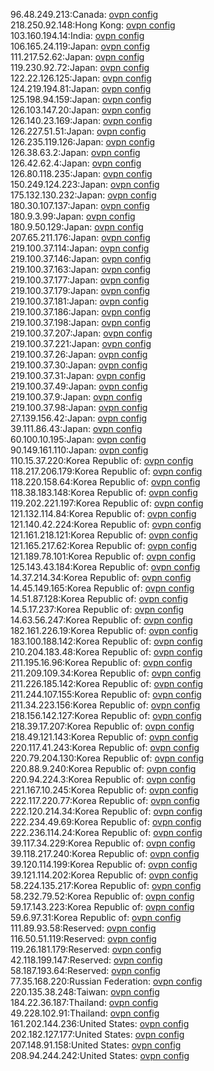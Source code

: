 96.48.249.213:Canada: [ovpn config](vpn/96_48_249_213.ovpn)  
218.250.92.148:Hong Kong: [ovpn config](vpn/218_250_92_148.ovpn)  
103.160.194.14:India: [ovpn config](vpn/103_160_194_14.ovpn)  
106.165.24.119:Japan: [ovpn config](vpn/106_165_24_119.ovpn)  
111.217.52.62:Japan: [ovpn config](vpn/111_217_52_62.ovpn)  
119.230.92.72:Japan: [ovpn config](vpn/119_230_92_72.ovpn)  
122.22.126.125:Japan: [ovpn config](vpn/122_22_126_125.ovpn)  
124.219.194.81:Japan: [ovpn config](vpn/124_219_194_81.ovpn)  
125.198.94.159:Japan: [ovpn config](vpn/125_198_94_159.ovpn)  
126.103.147.20:Japan: [ovpn config](vpn/126_103_147_20.ovpn)  
126.140.23.169:Japan: [ovpn config](vpn/126_140_23_169.ovpn)  
126.227.51.51:Japan: [ovpn config](vpn/126_227_51_51.ovpn)  
126.235.119.126:Japan: [ovpn config](vpn/126_235_119_126.ovpn)  
126.38.63.2:Japan: [ovpn config](vpn/126_38_63_2.ovpn)  
126.42.62.4:Japan: [ovpn config](vpn/126_42_62_4.ovpn)  
126.80.118.235:Japan: [ovpn config](vpn/126_80_118_235.ovpn)  
150.249.124.223:Japan: [ovpn config](vpn/150_249_124_223.ovpn)  
175.132.130.232:Japan: [ovpn config](vpn/175_132_130_232.ovpn)  
180.30.107.137:Japan: [ovpn config](vpn/180_30_107_137.ovpn)  
180.9.3.99:Japan: [ovpn config](vpn/180_9_3_99.ovpn)  
180.9.50.129:Japan: [ovpn config](vpn/180_9_50_129.ovpn)  
207.65.211.176:Japan: [ovpn config](vpn/207_65_211_176.ovpn)  
219.100.37.114:Japan: [ovpn config](vpn/219_100_37_114.ovpn)  
219.100.37.146:Japan: [ovpn config](vpn/219_100_37_146.ovpn)  
219.100.37.163:Japan: [ovpn config](vpn/219_100_37_163.ovpn)  
219.100.37.177:Japan: [ovpn config](vpn/219_100_37_177.ovpn)  
219.100.37.179:Japan: [ovpn config](vpn/219_100_37_179.ovpn)  
219.100.37.181:Japan: [ovpn config](vpn/219_100_37_181.ovpn)  
219.100.37.186:Japan: [ovpn config](vpn/219_100_37_186.ovpn)  
219.100.37.198:Japan: [ovpn config](vpn/219_100_37_198.ovpn)  
219.100.37.207:Japan: [ovpn config](vpn/219_100_37_207.ovpn)  
219.100.37.221:Japan: [ovpn config](vpn/219_100_37_221.ovpn)  
219.100.37.26:Japan: [ovpn config](vpn/219_100_37_26.ovpn)  
219.100.37.30:Japan: [ovpn config](vpn/219_100_37_30.ovpn)  
219.100.37.31:Japan: [ovpn config](vpn/219_100_37_31.ovpn)  
219.100.37.49:Japan: [ovpn config](vpn/219_100_37_49.ovpn)  
219.100.37.9:Japan: [ovpn config](vpn/219_100_37_9.ovpn)  
219.100.37.98:Japan: [ovpn config](vpn/219_100_37_98.ovpn)  
27.139.156.42:Japan: [ovpn config](vpn/27_139_156_42.ovpn)  
39.111.86.43:Japan: [ovpn config](vpn/39_111_86_43.ovpn)  
60.100.10.195:Japan: [ovpn config](vpn/60_100_10_195.ovpn)  
90.149.161.110:Japan: [ovpn config](vpn/90_149_161_110.ovpn)  
110.15.37.220:Korea Republic of: [ovpn config](vpn/110_15_37_220.ovpn)  
118.217.206.179:Korea Republic of: [ovpn config](vpn/118_217_206_179.ovpn)  
118.220.158.64:Korea Republic of: [ovpn config](vpn/118_220_158_64.ovpn)  
118.38.183.148:Korea Republic of: [ovpn config](vpn/118_38_183_148.ovpn)  
119.202.221.197:Korea Republic of: [ovpn config](vpn/119_202_221_197.ovpn)  
121.132.114.84:Korea Republic of: [ovpn config](vpn/121_132_114_84.ovpn)  
121.140.42.224:Korea Republic of: [ovpn config](vpn/121_140_42_224.ovpn)  
121.161.218.121:Korea Republic of: [ovpn config](vpn/121_161_218_121.ovpn)  
121.165.217.62:Korea Republic of: [ovpn config](vpn/121_165_217_62.ovpn)  
121.189.78.101:Korea Republic of: [ovpn config](vpn/121_189_78_101.ovpn)  
125.143.43.184:Korea Republic of: [ovpn config](vpn/125_143_43_184.ovpn)  
14.37.214.34:Korea Republic of: [ovpn config](vpn/14_37_214_34.ovpn)  
14.45.149.165:Korea Republic of: [ovpn config](vpn/14_45_149_165.ovpn)  
14.51.87.128:Korea Republic of: [ovpn config](vpn/14_51_87_128.ovpn)  
14.5.17.237:Korea Republic of: [ovpn config](vpn/14_5_17_237.ovpn)  
14.63.56.247:Korea Republic of: [ovpn config](vpn/14_63_56_247.ovpn)  
182.161.226.19:Korea Republic of: [ovpn config](vpn/182_161_226_19.ovpn)  
183.100.188.142:Korea Republic of: [ovpn config](vpn/183_100_188_142.ovpn)  
210.204.183.48:Korea Republic of: [ovpn config](vpn/210_204_183_48.ovpn)  
211.195.16.96:Korea Republic of: [ovpn config](vpn/211_195_16_96.ovpn)  
211.209.109.34:Korea Republic of: [ovpn config](vpn/211_209_109_34.ovpn)  
211.226.185.142:Korea Republic of: [ovpn config](vpn/211_226_185_142.ovpn)  
211.244.107.155:Korea Republic of: [ovpn config](vpn/211_244_107_155.ovpn)  
211.34.223.156:Korea Republic of: [ovpn config](vpn/211_34_223_156.ovpn)  
218.156.142.127:Korea Republic of: [ovpn config](vpn/218_156_142_127.ovpn)  
218.39.17.207:Korea Republic of: [ovpn config](vpn/218_39_17_207.ovpn)  
218.49.121.143:Korea Republic of: [ovpn config](vpn/218_49_121_143.ovpn)  
220.117.41.243:Korea Republic of: [ovpn config](vpn/220_117_41_243.ovpn)  
220.79.204.130:Korea Republic of: [ovpn config](vpn/220_79_204_130.ovpn)  
220.88.9.240:Korea Republic of: [ovpn config](vpn/220_88_9_240.ovpn)  
220.94.224.3:Korea Republic of: [ovpn config](vpn/220_94_224_3.ovpn)  
221.167.10.245:Korea Republic of: [ovpn config](vpn/221_167_10_245.ovpn)  
222.117.220.77:Korea Republic of: [ovpn config](vpn/222_117_220_77.ovpn)  
222.120.214.34:Korea Republic of: [ovpn config](vpn/222_120_214_34.ovpn)  
222.234.49.69:Korea Republic of: [ovpn config](vpn/222_234_49_69.ovpn)  
222.236.114.24:Korea Republic of: [ovpn config](vpn/222_236_114_24.ovpn)  
39.117.34.229:Korea Republic of: [ovpn config](vpn/39_117_34_229.ovpn)  
39.118.217.240:Korea Republic of: [ovpn config](vpn/39_118_217_240.ovpn)  
39.120.114.199:Korea Republic of: [ovpn config](vpn/39_120_114_199.ovpn)  
39.121.114.202:Korea Republic of: [ovpn config](vpn/39_121_114_202.ovpn)  
58.224.135.217:Korea Republic of: [ovpn config](vpn/58_224_135_217.ovpn)  
58.232.79.52:Korea Republic of: [ovpn config](vpn/58_232_79_52.ovpn)  
59.17.143.223:Korea Republic of: [ovpn config](vpn/59_17_143_223.ovpn)  
59.6.97.31:Korea Republic of: [ovpn config](vpn/59_6_97_31.ovpn)  
111.89.93.58:Reserved: [ovpn config](vpn/111_89_93_58.ovpn)  
116.50.51.119:Reserved: [ovpn config](vpn/116_50_51_119.ovpn)  
119.26.181.179:Reserved: [ovpn config](vpn/119_26_181_179.ovpn)  
42.118.199.147:Reserved: [ovpn config](vpn/42_118_199_147.ovpn)  
58.187.193.64:Reserved: [ovpn config](vpn/58_187_193_64.ovpn)  
77.35.168.220:Russian Federation: [ovpn config](vpn/77_35_168_220.ovpn)  
220.135.38.248:Taiwan: [ovpn config](vpn/220_135_38_248.ovpn)  
184.22.36.187:Thailand: [ovpn config](vpn/184_22_36_187.ovpn)  
49.228.102.91:Thailand: [ovpn config](vpn/49_228_102_91.ovpn)  
161.202.144.236:United States: [ovpn config](vpn/161_202_144_236.ovpn)  
202.182.127.177:United States: [ovpn config](vpn/202_182_127_177.ovpn)  
207.148.91.158:United States: [ovpn config](vpn/207_148_91_158.ovpn)  
208.94.244.242:United States: [ovpn config](vpn/208_94_244_242.ovpn)  
